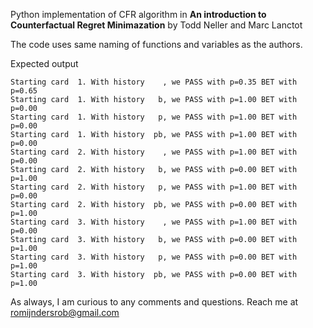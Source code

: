 Python implementation of CFR algorithm in **An introduction to Counterfactual Regret Minimazation** by Todd Neller and Marc Lanctot

The code uses same naming of functions and variables as the authors.

Expected output

```
Starting card  1. With history    , we PASS with p=0.35 BET with p=0.65
Starting card  1. With history   b, we PASS with p=1.00 BET with p=0.00
Starting card  1. With history   p, we PASS with p=1.00 BET with p=0.00
Starting card  1. With history  pb, we PASS with p=1.00 BET with p=0.00
Starting card  2. With history    , we PASS with p=1.00 BET with p=0.00
Starting card  2. With history   b, we PASS with p=0.00 BET with p=1.00
Starting card  2. With history   p, we PASS with p=1.00 BET with p=0.00
Starting card  2. With history  pb, we PASS with p=0.00 BET with p=1.00
Starting card  3. With history    , we PASS with p=1.00 BET with p=0.00
Starting card  3. With history   b, we PASS with p=0.00 BET with p=1.00
Starting card  3. With history   p, we PASS with p=0.00 BET with p=1.00
Starting card  3. With history  pb, we PASS with p=0.00 BET with p=1.00
```

As always, I am curious to any comments and questions. Reach me at romijndersrob@gmail.com